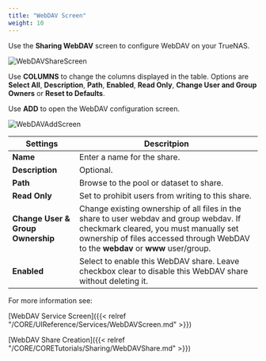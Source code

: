 ```yaml
---
title: "WebDAV Screen"
weight: 10
---
```


Use the **Sharing WebDAV** screen to configure WebDAV on your TrueNAS.

![WebDAVShareScreen](/images/CORE/13.0/WebDAVShareScreen.png "Sharing WebDAV Screen")

Use **COLUMNS** to change the columns displayed in the table. Options are **Select All**, **Description**, **Path**, **Enabled**, **Read Only**, **Change User and Group Owners** or **Reset to Defaults**.

Use **ADD** to open the WebDAV configuration screen.

![WebDAVAddScreen](/images/CORE/13.0/WebDAVAddScreen.png "Sharing WebDAV Add Screen")

| Settings | Descritpion |
|----------|-------------|
| **Name** | Enter a name for the share. |
| **Description** | Optional. |
| **Path** | Browse to the pool or dataset to share. |
| **Read Only** | Set to prohibit users from writing to this share. |
| **Change User & Group Ownership** | Change existing ownership of all files in the share to user webdav and group webdav. If checkmark cleared, you must manually set ownership of files accessed through WebDAV to the **webdav** or **www** user/group. |
| **Enabled** | Select to enable this WebDAV share. Leave checkbox clear to disable this WebDAV share without deleting it. |

For more information see:

[WebDAV Service Screen]({{< relref "/CORE/UIReference/Services/WebDAVScreen.md" >}})

[WebDAV Share Creation]({{< relref "/CORE/CORETutorials/Sharing/WebDAVShare.md" >}})